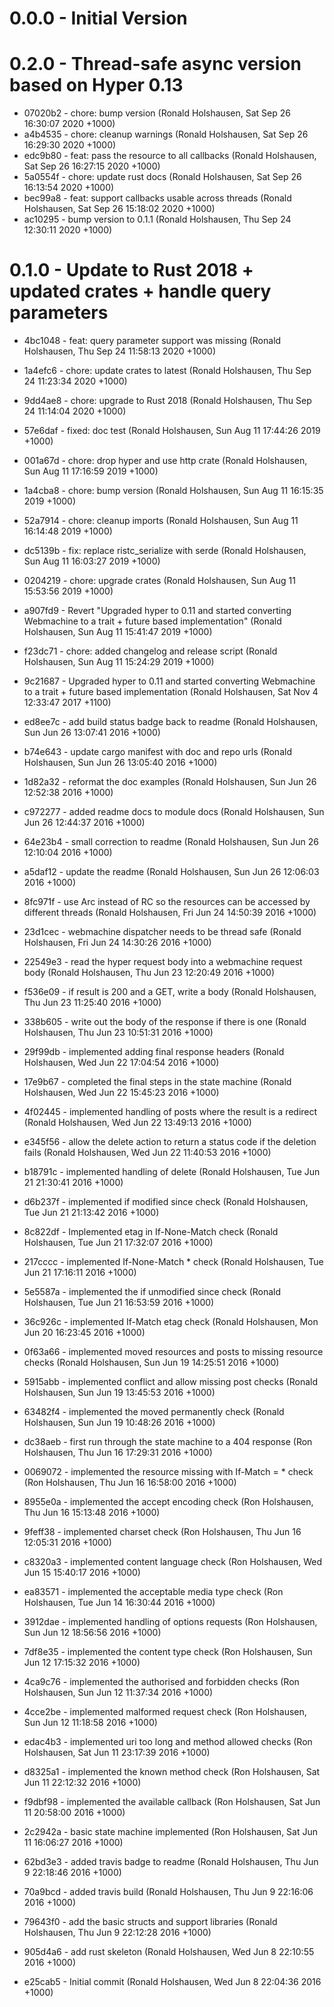 # 0.0.0 - Initial Version

# 0.2.0 - Thread-safe async version based on Hyper 0.13

* 07020b2 - chore: bump version (Ronald Holshausen, Sat Sep 26 16:30:07 2020 +1000)
* a4b4535 - chore: cleanup warnings (Ronald Holshausen, Sat Sep 26 16:29:30 2020 +1000)
* edc9b80 - feat: pass the resource to all callbacks (Ronald Holshausen, Sat Sep 26 16:27:15 2020 +1000)
* 5a0554f - chore: update rust docs (Ronald Holshausen, Sat Sep 26 16:13:54 2020 +1000)
* bec99a8 - feat: support callbacks usable across threads (Ronald Holshausen, Sat Sep 26 15:18:02 2020 +1000)
* ac10295 - bump version to 0.1.1 (Ronald Holshausen, Thu Sep 24 12:30:11 2020 +1000)

# 0.1.0 - Update to Rust 2018 + updated crates + handle query parameters

* 4bc1048 - feat: query parameter support was missing (Ronald Holshausen, Thu Sep 24 11:58:13 2020 +1000)
* 1a4efc6 - chore: update crates to latest (Ronald Holshausen, Thu Sep 24 11:23:34 2020 +1000)
* 9dd4ae8 - chore: upgrade to Rust 2018 (Ronald Holshausen, Thu Sep 24 11:14:04 2020 +1000)
* 57e6daf - fixed: doc test (Ronald Holshausen, Sun Aug 11 17:44:26 2019 +1000)
* 001a67d - chore: drop hyper and use http crate (Ronald Holshausen, Sun Aug 11 17:16:59 2019 +1000)
* 1a4cba8 - chore: bump version (Ronald Holshausen, Sun Aug 11 16:15:35 2019 +1000)
* 52a7914 - chore: cleanup imports (Ronald Holshausen, Sun Aug 11 16:14:48 2019 +1000)
* dc5139b - fix: replace ristc_serialize with serde (Ronald Holshausen, Sun Aug 11 16:03:27 2019 +1000)
* 0204219 - chore: upgrade crates (Ronald Holshausen, Sun Aug 11 15:53:56 2019 +1000)
* a907fd9 - Revert "Upgraded hyper to 0.11 and started converting Webmachine to a trait + future based implementation" (Ronald Holshausen, Sun Aug 11 15:41:47 2019 +1000)
* f23dc71 - chore: added changelog and release script (Ronald Holshausen, Sun Aug 11 15:24:29 2019 +1000)
* 9c21687 - Upgraded hyper to 0.11 and started converting Webmachine to a trait + future based implementation (Ronald Holshausen, Sat Nov 4 12:33:47 2017 +1100)

* ed8ee7c - add build status badge back to readme (Ronald Holshausen, Sun Jun 26 13:07:41 2016 +1000)
* b74e643 - update cargo manifest with doc and repo urls (Ronald Holshausen, Sun Jun 26 13:05:40 2016 +1000)
* 1d82a32 - reformat the doc examples (Ronald Holshausen, Sun Jun 26 12:52:38 2016 +1000)
* c972277 - added readme docs to module docs (Ronald Holshausen, Sun Jun 26 12:44:37 2016 +1000)
* 64e23b4 - small correction to readme (Ronald Holshausen, Sun Jun 26 12:10:04 2016 +1000)
* a5daf12 - update the readme (Ronald Holshausen, Sun Jun 26 12:06:03 2016 +1000)
* 8fc971f - use Arc instead of RC so the resources can be accessed by different threads (Ronald Holshausen, Fri Jun 24 14:50:39 2016 +1000)
* 23d1cec - webmachine dispatcher needs to be thread safe (Ronald Holshausen, Fri Jun 24 14:30:26 2016 +1000)
* 22549e3 - read the hyper request body into a webmachine request body (Ronald Holshausen, Thu Jun 23 12:20:49 2016 +1000)
* f536e09 - if result is 200 and a GET, write a body (Ronald Holshausen, Thu Jun 23 11:25:40 2016 +1000)
* 338b605 - write out the body of the response if there is one (Ronald Holshausen, Thu Jun 23 10:51:31 2016 +1000)
* 29f99db - implemented adding final response headers (Ronald Holshausen, Wed Jun 22 17:04:54 2016 +1000)
* 17e9b67 - completed the final steps in the state machine (Ronald Holshausen, Wed Jun 22 15:45:23 2016 +1000)
* 4f02445 - implemented handling of posts where the result is a redirect (Ronald Holshausen, Wed Jun 22 13:49:13 2016 +1000)
* e345f56 - allow the delete action to return a status code if the deletion fails (Ronald Holshausen, Wed Jun 22 11:40:53 2016 +1000)
* b18791c - implemented handling of delete (Ronald Holshausen, Tue Jun 21 21:30:41 2016 +1000)
* d6b237f - implemented if modified since check (Ronald Holshausen, Tue Jun 21 21:13:42 2016 +1000)
* 8c822df - Implemented etag in If-None-Match check (Ronald Holshausen, Tue Jun 21 17:32:07 2016 +1000)
* 217cccc - implemented If-None-Match * check (Ronald Holshausen, Tue Jun 21 17:16:11 2016 +1000)
* 5e5587a - implemented the if unmodified since check (Ronald Holshausen, Tue Jun 21 16:53:59 2016 +1000)
* 36c926c - implemented If-Match etag check (Ronald Holshausen, Mon Jun 20 16:23:45 2016 +1000)
* 0f63a66 - implemented moved resources and posts to missing resource checks (Ronald Holshausen, Sun Jun 19 14:25:51 2016 +1000)
* 5915abb - implemented conflict and allow missing post checks (Ronald Holshausen, Sun Jun 19 13:45:53 2016 +1000)
* 63482f4 - implemented the moved permanently check (Ronald Holshausen, Sun Jun 19 10:48:26 2016 +1000)
* dc38aeb - first run through the state machine to a 404 response (Ron Holshausen, Thu Jun 16 17:29:31 2016 +1000)
* 0069072 - implemented the resource missing with If-Match = * check (Ron Holshausen, Thu Jun 16 16:58:00 2016 +1000)
* 8955e0a - implemented the accept encoding check (Ron Holshausen, Thu Jun 16 15:13:48 2016 +1000)
* 9feff38 - implemented charset check (Ron Holshausen, Thu Jun 16 12:05:31 2016 +1000)
* c8320a3 - implemented content language check (Ron Holshausen, Wed Jun 15 15:40:17 2016 +1000)
* ea83571 - implemented the acceptable media type check (Ron Holshausen, Tue Jun 14 16:30:44 2016 +1000)
* 3912dae - implemented handling of options requests (Ron Holshausen, Sun Jun 12 18:56:56 2016 +1000)
* 7df8e35 - implemented the content type check (Ron Holshausen, Sun Jun 12 17:15:32 2016 +1000)
* 4ca9c76 - implemented the authorised and forbidden checks (Ron Holshausen, Sun Jun 12 11:37:34 2016 +1000)
* 4cce2be - implemented malformed request check (Ron Holshausen, Sun Jun 12 11:18:58 2016 +1000)
* edac4b3 - implemented uri too long and method allowed checks (Ron Holshausen, Sat Jun 11 23:17:39 2016 +1000)
* d8325a1 - implemented the known method check (Ron Holshausen, Sat Jun 11 22:12:32 2016 +1000)
* f9dbf98 - implemented the available callback (Ron Holshausen, Sat Jun 11 20:58:00 2016 +1000)
* 2c2942a - basic state machine implemented (Ron Holshausen, Sat Jun 11 16:06:27 2016 +1000)
* 62bd3e3 - added travis badge to readme (Ronald Holshausen, Thu Jun 9 22:18:46 2016 +1000)
* 70a9bcd - added travis build (Ronald Holshausen, Thu Jun 9 22:16:06 2016 +1000)
* 79643f0 - add the basic structs and support libraries (Ronald Holshausen, Thu Jun 9 22:12:28 2016 +1000)
* 905d4a6 - add rust skeleton (Ronald Holshausen, Wed Jun 8 22:10:55 2016 +1000)
* e25cab5 - Initial commit (Ronald Holshausen, Wed Jun 8 22:04:36 2016 +1000)
